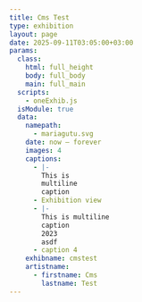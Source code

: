 ```yaml
---
title: Cms Test
type: exhibition
layout: page
date: 2025-09-11T03:05:00+03:00
params:
  class:
    html: full_height
    body: full_body
    main: full_main
  scripts:
    - oneExhib.js
  isModule: true
  data:
    namepath:
      - mariagutu.svg
    date: now — forever
    images: 4
    captions:
      - |-
        This is
        multiline
        caption
      - Exhibition view
      - |-
        This is multiline
        caption
        2023
        asdf
      - caption 4
    exhibname: cmstest
    artistname:
      - firstname: Cms
        lastname: Test
---
```

